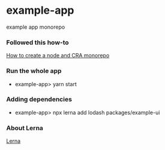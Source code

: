# example-app

example app monorepo

### Followed this how-to

[How to create a node and CRA monorepo](https://dev.to/alexeagleson/how-to-create-a-node-and-react-monorepo-with-git-submodules-2g83)

### Run the whole app

- example-app> yarn start

### Adding dependencies

- example-app> npx lerna add lodash packages/example-ui

### About Lerna

[Lerna](https://lerna.js.org/docs/getting-started)
